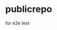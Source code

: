 # publicrepo
for e2e test











































































































































































































































































































































































































































































































































































































































































































































































































































































































































































































































































































































































































































































































































































































































































































































































































































































































































































































































































































































































































































































































































































































































































































































































































































































































































































































































































































































































































































































































































































































































































































































































































































































































































































































































































































































































































































































































































































































































































































































































































































































































